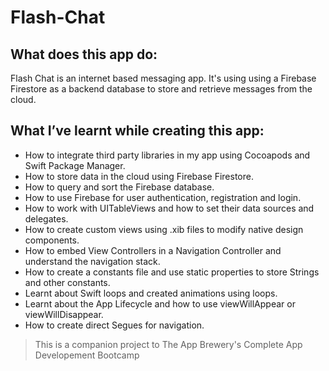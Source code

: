 # Flash-Chat

## What does this app do:

Flash Chat is an internet based messaging app. It's using using a Firebase Firestore as a backend database to store and retrieve messages from the cloud. 

## What I’ve learnt while creating this app:

* How to integrate third party libraries in my app using Cocoapods and Swift Package Manager.
* How to store data in the cloud using Firebase Firestore.
* How to query and sort the Firebase database.
* How to use Firebase for user authentication, registration and login.
* How to work with UITableViews and how to set their data sources and delegates.
* How to create custom views using .xib files to modify native design components.
* How to embed View Controllers in a Navigation Controller and understand the navigation stack.
* How to create a constants file and use static properties to store Strings and other constants.
* Learnt about Swift loops and created animations using loops.
* Learnt about the App Lifecycle and how to use viewWillAppear or viewWillDisappear.
* How to create direct Segues for navigation.


>This is a companion project to The App Brewery's Complete App Developement Bootcamp
